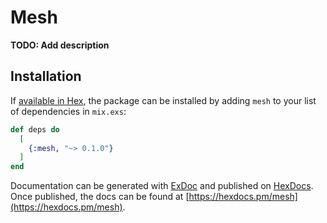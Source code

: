 # Mesh

**TODO: Add description**

## Installation

If [available in Hex](https://hex.pm/docs/publish), the package can be installed
by adding `mesh` to your list of dependencies in `mix.exs`:

```elixir
def deps do
  [
    {:mesh, "~> 0.1.0"}
  ]
end
```

Documentation can be generated with [ExDoc](https://github.com/elixir-lang/ex_doc)
and published on [HexDocs](https://hexdocs.pm). Once published, the docs can
be found at [https://hexdocs.pm/mesh](https://hexdocs.pm/mesh).

